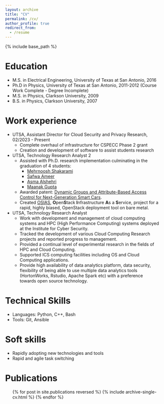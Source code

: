 ```yaml
---
layout: archive
title: "CV"
permalink: /cv/
author_profile: true
redirect_from:
  - /resume
---
```


{% include base_path %}

Education
======
* M.S. in Electrical Engineering, University of Texas at San Antonio, 2016
* Ph.D in Physics, University of Texas at San Antonio, 2011-2012 (Course Work Complete - Degree Incomplete)
* M.S. in Physics, Clarkson University, 2009
* B.S. in Physics, Clarkson University, 2007

Work experience
======
* UTSA, Assistant Director for Cloud Security and Privacy Research, 02/2023 - Present
  * Complete overhaul of infrastructure for CSPECC Phase 2 grant
  * Creation and development of software to assist students research
* UTSA, Technology Research Analyst 2
  * Assisted with Ph.D. research implementation culminating in the graduation of 4 students:
    * [Mehrnoosh Shakarami](https://ics.utsa.edu/people/dissertations/2022-Mehrnoosh-Shakarami.pdf)
    * [Safwa Ameer](https://ics.utsa.edu/people/dissertations/2021_Ameer_Safwa_phd.pdf)
    * [Asma Alshehri](https://ics.utsa.edu/people/dissertations/2018-Asma-Alshehri.pdf)
    * [Maanak Gupta](https://ics.utsa.edu/people/dissertations/2018-Maanak-Gupta.pdf)
  * Awarded patent: [Dynamic Groups and Attribute-Based Access Control for Next-Generation Smart Cars](https://uspto.report/patent/app/20200283002).
  * Created [OSIAS](https://gitlab.com/utsa-ics/osias), **O**pen**S**tack **I**nfrastructure **A**s a **S**ervice, project for a rapid, highly biased, OpenStack deployment tool on bare metal.
* UTSA, Technology Research Analyst
  * Work with development and management of cloud computing systems and HPC (High Performance Computing) systems deployed at the Institute for Cyber Security.
  * Tracked the development of various Cloud Computing Research projects and reported progress to management.
  * Provided a continual level of experimental research in the fields of HPC and Cloud Computing.
  * Supported ICS computing facilities including OS and Cloud Computing applications.
  * Provide high availability of data analytics platform, data security, flexibility of being able to use multiple data analytics tools (HortonWorks, Rstudio, Apache Spark etc) with a preference towards open source technology.

  
Technical Skills
======
* Languages: Python, C++, Bash
* Tools: Git, Ansible

Soft skills
======
* Rapidly adopting new technologies and tools
* Rapid and agile task switching 

Publications
======
  <ul>{% for post in site.publications reversed %}
    {% include archive-single-cv.html %}
  {% endfor %}</ul>
